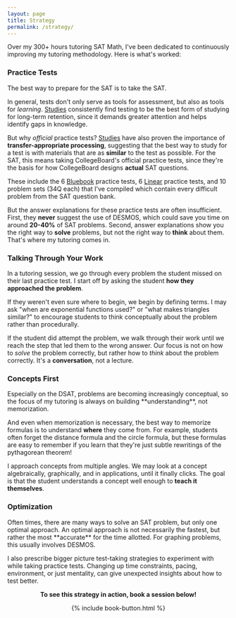 ```yaml
---
layout: page
title: Strategy
permalink: /strategy/
---
```


Over my 300+ hours tutoring SAT Math, I've been dedicated to continuously improving my tutoring methodology. Here is what's worked:

<h3>Practice Tests</h3>
The best way to prepare for the SAT is to take the SAT.

In general, tests don't only serve as tools for assessment, but also as tools for *learning*. <a href="https://www.ncbi.nlm.nih.gov/pmc/articles/PMC6920642/#:~:text=Testing%20or%20retrieval,eg%2C%20marginal%20knowledge).">Studies</a> consistently find testing to be the best form of studying for long-term retention, since it demands greater attention and helps identify gaps in knowledge. 

But why *official* practice tests? <a href="https://www.tandfonline.com/doi/abs/10.1080/09658211.2014.970196#:~:text=When%20the%20review,performed%20during%20restudy.">Studies</a> have also proven the importance of **transfer-appropriate processing**, suggesting that the best way to study for a test is with materials that are as **similar** to the test as possible. For the SAT, this means taking CollegeBoard's official practice tests, since they're the basis for how CollegeBoard designs **actual** SAT questions.

These include the 6 <a href="https://bluebook.collegeboard.org/students">Bluebook</a> practice tests, 6 <a href="https://satsuite.collegeboard.org/sat/practice-preparation/practice-tests/linear">Linear</a> practice tests, and 10 problem sets (34Q each) that I've compiled which contain every difficult problem from the SAT question bank.

But the answer explanations for these practice tests are often insufficient. First, they **never** suggest the use of DESMOS, which could save you time on around **20-40%** of SAT problems. Second, answer explanations show you the right way to **solve** problems, but not the right way to **think** about them. That's where my tutoring comes in.


<h3>Talking Through Your Work</h3>

In a tutoring session, we go through every problem the student missed on their last practice test. I start off by asking the student **how they approached the problem**. 

If they weren't even sure where to begin, we begin by defining terms. I may ask "when are exponential functions used?" or "what makes triangles similar?" to encourage students to think conceptually about the problem rather than procedurally.

If the student did attempt the problem, we walk through their work until we reach the step that led them to the wrong answer. Our focus is not on how to *solve* the problem correctly, but rather how to *think* about the problem correctly. It's a **conversation**, not a lecture.

<h3>Concepts First</h3>
Especially on the DSAT, problems are becoming increasingly conceptual, so the focus of my tutoring is always on building **understanding**, not memorization.

And even when memorization is necessary, the best way to memorize formulas is to understand **where** they come from. For example, students often forget the distance formula and the circle formula, but these formulas are easy to remember if you learn that they're just subtle rewritings of the pythagorean theorem!

I approach concepts from multiple angles. We may look at a concept algebraically, graphically, and in applications, until it finally clicks. The goal is that the student understands a concept well enough to **teach it themselves**.


<h3>Optimization</h3>
Often times, there are many ways to solve an SAT problem, but only one optimal approach. An optimal approach is not necessarily the fastest, but rather the most **accurate** for the time allotted. For graphing problems, this usually involves DESMOS.

I also prescribe bigger picture test-taking strategies to experiment with while taking practice tests. Changing up time constraints, pacing, environment, or just mentality, can give unexpected insights about how to test better.


<div align="center">
<p><b>To see this strategy in action, book a session below!</b></p>
{% include book-button.html %}
</div>